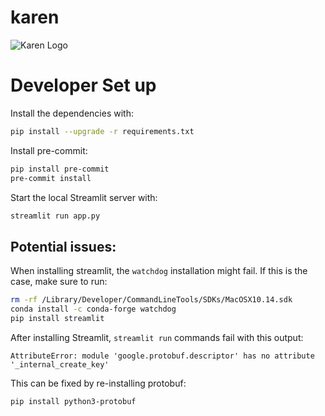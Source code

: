 # karen

![Karen Logo](https://vignette.wikia.nocookie.net/spongebob/images/1/18/Karen-blue-form-stock-art.png/revision/latest?cb=20200317150606)

# Developer Set up

Install the dependencies with:

```bash
pip install --upgrade -r requirements.txt
```

Install pre-commit:
```bash
pip install pre-commit
pre-commit install
```

Start the local Streamlit server with:

```bash
streamlit run app.py
```

## Potential issues:

When installing streamlit, the `watchdog` installation might fail. If this is
the case, make sure to run:
```bash
rm -rf /Library/Developer/CommandLineTools/SDKs/MacOSX10.14.sdk
conda install -c conda-forge watchdog
pip install streamlit
```

After installing Streamlit, `streamlit run` commands fail with this output:
```
AttributeError: module 'google.protobuf.descriptor' has no attribute '_internal_create_key'
```
This can be fixed by re-installing protobuf:
```bash
pip install python3-protobuf
```
